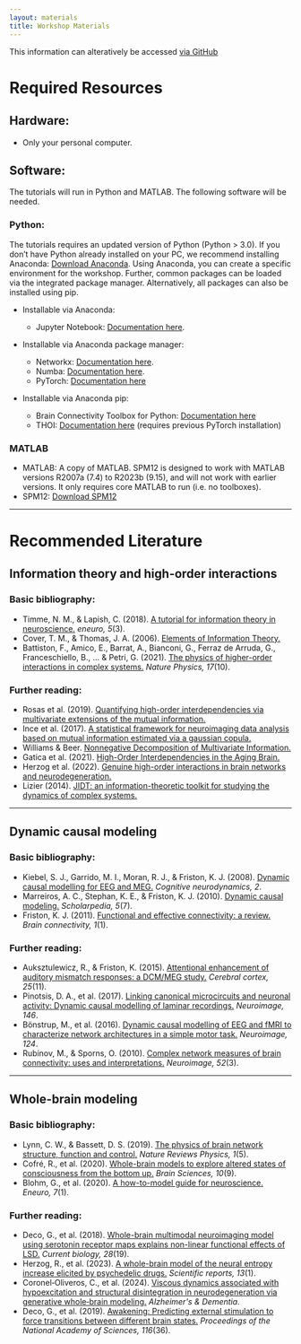 ```yaml
---
layout: materials
title: Workshop Materials
---
```


This information can alteratively be accessed [via GitHub](https://github.com/carlosmig/comp_neuro_workshop)

# Required Resources

## Hardware:
- Only your personal computer.

## Software:

The tutorials will run in Python and MATLAB. The following software will be needed.

### Python:
The tutorials requires an updated version of Python (Python > 3.0). If you don’t have Python already installed on your PC, we recommend installing Anaconda: [Download Anaconda](https://www.anaconda.com/). Using Anaconda, you can create a specific environment for the workshop. Further, common packages can be loaded via the integrated package manager. Alternatively, all packages can also be installed using pip.

- Installable via Anaconda:
  - Jupyter Notebook: [Documentation here](https://jupyter.org/).


- Installable via Anaconda package manager:
  - Networkx: [Documentation here](https://networkx.org/documentation/stable/install.html).
  - Numba: [Documentation here](https://numba.readthedocs.io/en/stable/user/installing.html).
  - PyTorch: [Documentation here](https://pytorch.org/)


- Installable via Anaconda pip:
  - Brain Connectivity Toolbox for Python: [Documentation here](https://pypi.org/project/bctpy/)
  - THOI: [Documentation here](https://github.com/Laouen/THOI) (requires previous PyTorch installation)


### MATLAB
- MATLAB: A copy of MATLAB. SPM12 is designed to work with MATLAB versions R2007a (7.4) to R2023b (9.15), and will not work with earlier versions. It only requires core MATLAB to run (i.e. no toolboxes).
- SPM12: [Download SPM12](https://www.fil.ion.ucl.ac.uk/spm/software/download/)

---

# Recommended Literature

## Information theory and high-order interactions

### Basic bibliography:
- Timme, N. M., & Lapish, C. (2018). [A tutorial for information theory in neuroscience.](https://doi.org/10.1523/ENEURO.0052-18.2018) *eneuro, 5*(3).
- Cover, T. M., & Thomas, J. A. (2006). [Elements of Information Theory.](http://staff.ustc.edu.cn/~cgong821/Wiley.Interscience.Elements.of.Information.Theory.Jul.2006.eBook-DDU.pdf)
- Battiston, F., Amico, E., Barrat, A., Bianconi, G., Ferraz de Arruda, G., Franceschiello, B., ... & Petri, G. (2021). [The physics of higher-order interactions in complex systems.](https://doi.org/10.1038/s41567-021-01371-4) *Nature Physics, 17*(10).

### Further reading:
- Rosas et al. (2019). [Quantifying high-order interdependencies via multivariate extensions of the mutual information.](https://journals.aps.org/pre/abstract/10.1103/PhysRevE.100.032305)
- Ince et al. (2017). [A statistical framework for neuroimaging data analysis based on mutual information estimated via a gaussian copula.](https://pubmed.ncbi.nlm.nih.gov/27860095/)
- Williams & Beer. [Nonnegative Decomposition of Multivariate Information.](https://arxiv.org/abs/1004.2515)
- Gatica et al. (2021). [High-Order Interdependencies in the Aging Brain.](https://www.liebertpub.com/doi/10.1089/brain.2020.0982)
- Herzog et al. (2022). [Genuine high-order interactions in brain networks and neurodegeneration.](https://www.sciencedirect.com/science/article/pii/S0969996122003102)
- Lizier (2014). [JIDT: an information-theoretic toolkit for studying the dynamics of complex systems.](https://www.frontiersin.org/articles/10.3389/frobt.2014.00011/full)

---

## Dynamic causal modeling

### Basic bibliography:
- Kiebel, S. J., Garrido, M. I., Moran, R. J., & Friston, K. J. (2008). [Dynamic causal modelling for EEG and MEG.](https://doi.org/10.1007/s11571-008-9038-0) *Cognitive neurodynamics, 2*.
- Marreiros, A. C., Stephan, K. E., & Friston, K. J. (2010). [Dynamic causal modeling.](http://var.scholarpedia.org/article/Dynamic_causal_modeling) *Scholarpedia, 5*(7).
- Friston, K. J. (2011). [Functional and effective connectivity: a review.](https://doi.org/10.1089/brain.2011.0008) *Brain connectivity, 1*(1).

### Further reading:
- Auksztulewicz, R., & Friston, K. (2015). [Attentional enhancement of auditory mismatch responses: a DCM/MEG study.](https://doi.org/10.1093/cercor/bhu323) *Cerebral cortex, 25*(11).
- Pinotsis, D. A., et al. (2017). [Linking canonical microcircuits and neuronal activity: Dynamic causal modelling of laminar recordings.](https://doi.org/10.1016/j.neuroimage.2016.11.041) *Neuroimage, 146*.
- Bönstrup, M., et al. (2016). [Dynamic causal modelling of EEG and fMRI to characterize network architectures in a simple motor task.](https://doi.org/10.1016/j.neuroimage.2015.08.052) *Neuroimage, 124*.
- Rubinov, M., & Sporns, O. (2010). [Complex network measures of brain connectivity: uses and interpretations.](https://doi.org/10.1016/j.neuroimage.2009.10.003) *Neuroimage, 52*(3).

---

## Whole-brain modeling

### Basic bibliography:
- Lynn, C. W., & Bassett, D. S. (2019). [The physics of brain network structure, function and control.](https://doi.org/10.1038/s42254-019-0040-8) *Nature Reviews Physics, 1*(5).
- Cofré, R., et al. (2020). [Whole-brain models to explore altered states of consciousness from the bottom up.](https://doi.org/10.3390/brainsci10090626) *Brain Sciences, 10*(9).
- Blohm, G., et al. (2020). [A how-to-model guide for neuroscience.](https://doi.org/10.1523/ENEURO.0352-19.2019) *Eneuro, 7*(1).

### Further reading:
- Deco, G., et al. (2018). [Whole-brain multimodal neuroimaging model using serotonin receptor maps explains non-linear functional effects of LSD.](https://doi.org/10.1016/j.cub.2018.07.083) *Current biology, 28*(19).
- Herzog, R., et al. (2023). [A whole-brain model of the neural entropy increase elicited by psychedelic drugs.](https://doi.org/10.1038/s41598-023-32649-7) *Scientific reports, 13*(1).
- Coronel‐Oliveros, C., et al. (2024). [Viscous dynamics associated with hypoexcitation and structural disintegration in neurodegeneration via generative whole‐brain modeling.](https://doi.org/10.1002/alz.13788) *Alzheimer's & Dementia*.
- Deco, G., et al. (2019). [Awakening: Predicting external stimulation to force transitions between different brain states.](https://doi.org/10.1073/pnas.1905534116) *Proceedings of the National Academy of Sciences, 116*(36).
